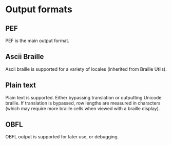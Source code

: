 # Output formats #
## PEF ##
PEF is the main output format.
## Ascii Braille ##
Ascii braille is supported for a variety of locales (inherited from Braille Utils).
## Plain text ##
Plain text is supported. Either bypassing translation or outputting Unicode braille.
If translation is bypassed, row lengths are measured in characters (which may require more braille cells when viewed with a braille display).
## OBFL ##
OBFL output is supported for later use, or debugging.
